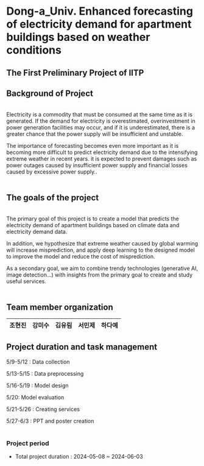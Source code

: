 # Dong-a_Univ. Enhanced forecasting of electricity demand for apartment buildings based on weather conditions 
## The First Preliminary Project of IITP

## Background of Project
 <br>Electricity is a commodity that must be consumed at the same time as it is generated. 
If the demand for electricity is overestimated, overinvestment in power generation facilities may occur, 
and if it is underestimated, there is a greater chance that the power supply will be insufficient and unstable. <br>

 The importance of forecasting becomes even more important as it is becoming more difficult to predict electricity demand 
 due to the intensifying extreme weather in recent years. 
it is expected to prevent damages such as power outages caused by insufficient power supply 
and financial losses caused by excessive power supply..<br><br>

## The goals of the project
 <br>The primary goal of this project is to create a model that 
 predicts the electricity demand of apartment buildings based on climate data and electricity demand data.
 
 In addition, we hypothesize that extreme weather caused by global warming will increase misprediction, 
 and apply deep learning to the designed model to improve the model and reduce the cost of misprediction.<br>

 As a secondary goal, we aim to combine trendy technologies (generative AI, image detection...) 
 with insights from the primary goal to create and study useful services.  <br><br>
 
## Team member organization
| **조현진** | **강미수** | **김유림** | **서민제** | **하다예** |
| :------: |  :------: | :------: | :------: | :------: | 
</div>


## Project duration and task management
5/9-5/12 : Data collection

5/13-5/15 : Data preprocessing

5/16-5/19 : Model design

5/20: Model evaluation

5/21-5/26 : Creating services

5/27-6/3 : PPT and poster creation
<br><br>
### Project period

- Total project duration : 2024-05-08 ~ 2024-06-03

<br>
